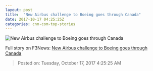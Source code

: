 ```yaml
---
layout: post
title:  "New Airbus challenge to Boeing goes through Canada"
date: 2017-10-17 04:25:25Z
categories: cnn-com-top-stories
---
```


![New Airbus challenge to Boeing goes through Canada](http://i2.cdn.turner.com/money/dam/assets/171009153600-bombardier-production-factory-780x439.jpg)




Full story on F3News: [New Airbus challenge to Boeing goes through Canada](http://www.f3nws.com/n/heVHMC)

> Posted on: Tuesday, October 17, 2017 4:25:25 AM
